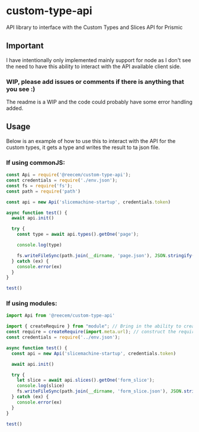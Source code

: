 # custom-type-api

API library to interface with the Custom Types and Slices API for Prismic

## Important

I have intentionally only implemented mainly support for node as I don't see the need to have this ability to interact with the API available client side.

### WIP, please add issues or comments if there is anything that you see :)

The readme is a WIP and the code could probably have some error handling added.

## Usage

Below is an example of how to use this to interact with the API for the custom types, it gets a type and writes the result to ta json file.

### If using commonJS:

```js
const Api = require('@reecem/custom-type-api');
const credentials = require('./env.json');
const fs = require('fs');
const path = require('path')

const api = new Api('slicemachine-startup', credentials.token)

async function test() {
  await api.init()

  try {
    const type = await api.types().getOne('page');

    console.log(type)

    fs.writeFileSync(path.join(__dirname, 'page.json'), JSON.stringify(type, null, 2))
  } catch (ex) {
    console.error(ex)
  }
}

test()
```


### If using modules:

```js
import Api from '@reecem/custom-type-api'

import { createRequire } from "module"; // Bring in the ability to create the 'require' method
const require = createRequire(import.meta.url); // construct the require method
const credentials = require('../env.json');

async function test() {
  const api = new Api('slicemachine-startup', credentials.token)

  await api.init()

  try {
    let slice = await api.slices().getOne('form_slice');
    console.log(slice)
    fs.writeFileSync(path.join(__dirname, 'form_slice.json'), JSON.stringify(slice, null, 2))
  } catch (ex) {
    console.error(ex)
  }
}

test()
```
